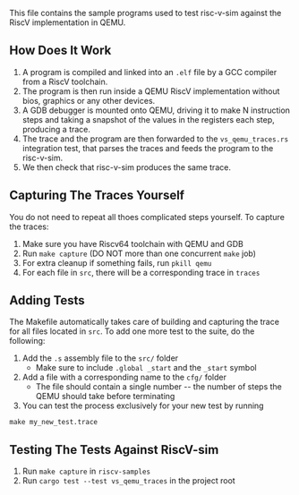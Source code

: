 This file contains the sample programs used to test risc-v-sim against
the RiscV implementation in QEMU.

## How Does It Work
1. A program is compiled and linked into an `.elf` file by a GCC compiler
   from a RiscV toolchain.
2. The program is then run inside a QEMU RiscV implementation without bios,
   graphics or any other devices.
3. A GDB debugger is mounted onto QEMU, driving it to make N instruction steps
   and taking a snapshot of the values in the registers each step, producing
   a trace.
4. The trace and the program are then forwarded to the `vs_qemu_traces.rs`
   integration test, that parses the traces and feeds the program to the
   risc-v-sim.
5. We then check that risc-v-sim produces the same trace.

## Capturing The Traces Yourself
You do not need to repeat all thoes complicated steps yourself. To capture the 
traces:
1. Make sure you have Riscv64 toolchain with QEMU and GDB
2. Run `make capture` (DO NOT more than one concurrent `make` job)
3. For extra cleanup if something fails, run `pkill qemu`
4. For each file in `src`, there will be a corresponding trace in `traces`

## Adding Tests
The Makefile automatically takes care of building and capturing the trace for
all files located in `src`. To add one more test to the suite, do the following:
1. Add the `.s` assembly file to the `src/` folder
    - Make sure to include `.global _start` and the `_start` symbol
2. Add a file with a corresponding name to the `cfg/` folder
    - The file should contain a single number -- the number of
      steps the QEMU should take before terminating
3. You can test the process exclusively for your new test by running
```
make my_new_test.trace
```

## Testing The Tests Against RiscV-sim
1. Run `make capture` in `riscv-samples`
2. Run `cargo test --test vs_qemu_traces` in the project root